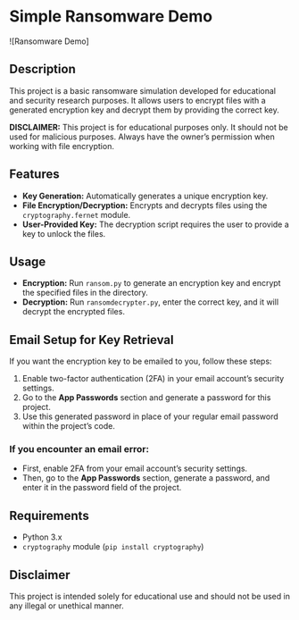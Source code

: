 # Simple Ransomware Demo

![Ransomware Demo]

## Description

This project is a basic ransomware simulation developed for educational and security research purposes. It allows users to encrypt files with a generated encryption key and decrypt them by providing the correct key.

**DISCLAIMER:** This project is for educational purposes only. It should not be used for malicious purposes. Always have the owner’s permission when working with file encryption.

## Features

- **Key Generation:** Automatically generates a unique encryption key.
- **File Encryption/Decryption:** Encrypts and decrypts files using the `cryptography.fernet` module.
- **User-Provided Key:** The decryption script requires the user to provide a key to unlock the files.

## Usage

- **Encryption:** Run `ransom.py` to generate an encryption key and encrypt the specified files in the directory.
- **Decryption:** Run `ransomdecrypter.py`, enter the correct key, and it will decrypt the encrypted files.

## Email Setup for Key Retrieval

If you want the encryption key to be emailed to you, follow these steps:

1. Enable two-factor authentication (2FA) in your email account’s security settings.
2. Go to the **App Passwords** section and generate a password for this project.
3. Use this generated password in place of your regular email password within the project’s code.

### If you encounter an email error:

- First, enable 2FA from your email account’s security settings.
- Then, go to the **App Passwords** section, generate a password, and enter it in the password field of the project.

## Requirements

- Python 3.x
- `cryptography` module (`pip install cryptography`)

## Disclaimer

This project is intended solely for educational use and should not be used in any illegal or unethical manner.
